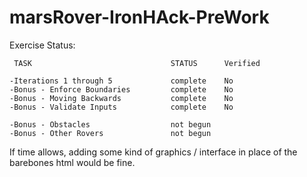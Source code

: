 # marsRover-IronHAck-PreWork

Exercise Status:

     TASK                               STATUS      Verified

    -Iterations 1 through 5             complete    No
    -Bonus - Enforce Boundaries         complete    No
    -Bonus - Moving Backwards           complete    No
    -Bonus - Validate Inputs            complete    No

    -Bonus - Obstacles                  not begun
    -Bonus - Other Rovers               not begun

If time allows, adding some kind of graphics / interface in place of the barebones html would be fine.
